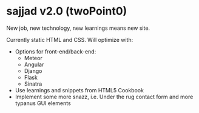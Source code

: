 sajjad v2.0 (twoPoint0)
==============

New job, new technology, new learnings means new site.

Currently static HTML and CSS. Will optimize with:

* Options for front-end/back-end:
  * Meteor
  * Angular
  * Django
  * Flask
  * Sinatra
* Use learnings and snippets from HTML5 Cookbook
* Implement some more snazz, i.e. Under the rug contact form and more typanus GUI elements
